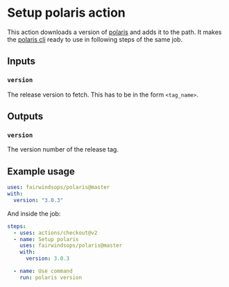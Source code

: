 # Setup polaris action

This action downloads a version of [polaris](https://github.com/FairwindsOps/polaris) and adds it to the path. It makes the [polaris cli](https://polaris.docs.fairwinds.com/infrastructure-as-code) ready to use in following steps of the same job.

## Inputs

### `version`

The release version to fetch. This has to be in the form `<tag_name>`.

## Outputs

### `version`

The version number of the release tag.

## Example usage

```yaml
uses: fairwindsops/polaris@master
with:
  version: "3.0.3"
```

And inside the job:

```yaml
steps:
  - uses: actions/checkout@v2
  - name: Setup polaris
    uses: fairwindsops/polaris@master
    with:
      version: 3.0.3

  - name: Use command
    run: polaris version
```